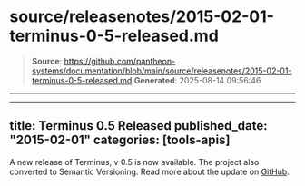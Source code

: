 # source/releasenotes/2015-02-01-terminus-0-5-released.md

> **Source**: https://github.com/pantheon-systems/documentation/blob/main/source/releasenotes/2015-02-01-terminus-0-5-released.md
> **Generated**: 2025-08-14 09:56:46

---

---
title: Terminus 0.5 Released
published_date: "2015-02-01"
categories: [tools-apis]
---
A new release of Terminus, v 0.5 is now available. The project also converted to Semantic Versioning. Read more about the update on [GitHub](https://github.com/pantheon-systems/cli/releases).
